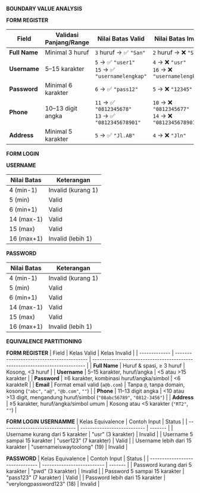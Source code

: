 **BOUNDARY VALUE ANALYSIS**

**FORM REGISTER**

| Field         | Validasi Panjang/Range | Nilai Batas Valid                                     | Nilai Batas Invalid                                  |
| ------------- | ---------------------- | ----------------------------------------------------- | ---------------------------------------------------- |
| **Full Name** | Minimal 3 huruf        | `3` huruf → ✅ `"San"`                                 | `2` huruf → ❌ `"Sa"`                                 |
| **Username**  | 5–15 karakter          | `5` → ✅ `"user1"`<br>`15` → ✅ `"usernamelengkap"`     | `4` → ❌ `"usr"`<br>`16` → ❌ `"usernamelengkapx"`     |
| **Password**  | Minimal 6 karakter     | `6` → ✅ `"pass12"`                                    | `5` → ❌ `"12345"`                                    |
| **Phone**     | 10–13 digit angka      | `11` → ✅ `"0812345678"`<br>`13` → ✅ `"0812345678901"` | `10` → ❌ `"0812345677"`<br>`14` → ❌ `"08123456789012"` |
| **Address**   | Minimal 5 karakter     | `5` → ✅ `"Jl.AB"`                                     | `4` → ❌ `"Jln"`                                      |

**FORM LOGIN**

**USERNAME**

| Nilai Batas | Keterangan         |
| ----------- | ------------------ |
| 4 (min-1)   | Invalid (kurang 1) |
| 5 (min)     | Valid              |
| 6 (min+1)   | Valid              |
| 14 (max-1)  | Valid              |
| 15 (max)    | Valid              |
| 16 (max+1)  | Invalid (lebih 1)  |

**PASSWORD**

| Nilai Batas | Keterangan         |
| ----------- | ------------------ |
| 4 (min-1)   | Invalid (kurang 1) |
| 5 (min)     | Valid              |
| 6 (min+1)   | Valid              |
| 14 (max-1)  | Valid              |
| 15 (max)    | Valid              |
| 16 (max+1)  | Invalid (lebih 1)  |


**EQUIVALENCE PARTITIONING**

**FORM REGISTER**
| Field         | Kelas Valid                               | Kelas Invalid                                                               |
| ------------- | ----------------------------------------- | --------------------------------------------------------------------------- |
| **Full Name** | Huruf & spasi, ≥ 3 huruf                  | Kosong, <3 huruf             |
| **Username**  | 5–15 karakter, huruf/angka                | <5 atau >15 karakter                        |
| **Password**  | ≥6 karakter, kombinasi huruf/angka/simbol | <6 karakteR        |
| **Email**     | Format email valid (`a@b.com`)            | Tanpa `@`, tanpa domain, kosong (`"abc"`, `"a@"`, `"@b.com"`, `""`)         |
| **Phone**     | 11–13 digit angka                         | <10 atau >13 digit, mengandung huruf/simbol (`"08abc56789"`, `"0812-3456"`) |
| **Address**   | ≥5 karakter, huruf/angka/simbol umum      | Kosong atau <5 karakter (`"RT2"`, `""`)                                     |

**FORM LOGIN**
**USERNAMME**
| Kelas Equivalence               | Contoh Input                | Status  |
| ------------------------------- | --------------------------- | ------- |
| Username kurang dari 5 karakter | "usr" (3 karakter)          | Invalid |
| Username 5 sampai 15 karakter   | "user123" (7 karakter)      | Valid   |
| Username lebih dari 15 karakter | "usernameiswaytoolong" (19) | Invalid |

**PASSWORD**
| Kelas Equivalence               | Contoh Input               | Status  |
| ------------------------------- | -------------------------- | ------- |
| Password kurang dari 5 karakter | "pwd" (3 karakter)         | Invalid |
| Password 5 sampai 15 karakter   | "pass123" (7 karakter)     | Valid   |
| Password lebih dari 15 karakter | "verylongpassword123" (18) | Invalid |


